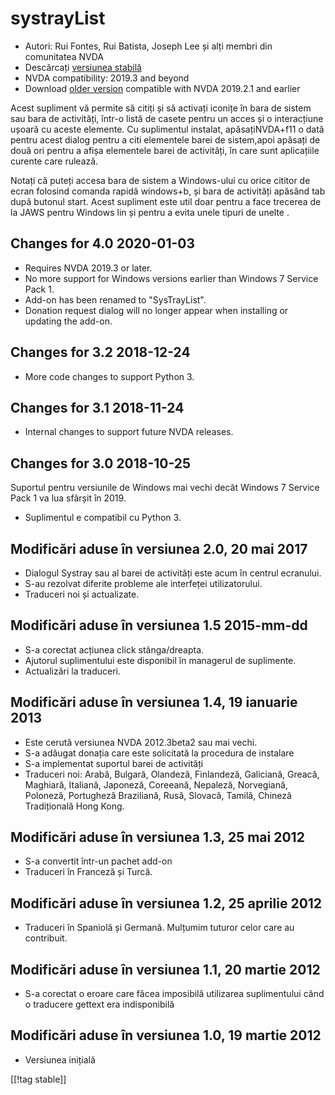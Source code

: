 # systrayList #

* Autori: Rui Fontes, Rui Batista, Joseph Lee și alți membri din comunitatea
  NVDA
* Descărcați [versiunea stabilă][1]
* NVDA compatibility: 2019.3 and beyond
* Download [older version][2] compatible with NVDA 2019.2.1 and earlier

Acest supliment vă permite să citiți și să activați iconițe în bara de
sistem sau bara de activități, într-o listă de casete pentru un acces și o
interacțiune ușoară cu aceste elemente. Cu suplimentul instalat,
apăsațiNVDA+f11 o dată pentru acest dialog pentru a citi elementele barei de
sistem,apoi apăsați de două ori pentru a afișa elementele barei de
activități, în care sunt aplicațiile curente care rulează.

Notați că puteți accesa bara de sistem a Windows-ului cu orice cititor de
ecran folosind comanda rapidă windows+b, și bara de activități apăsând tab
după butonul start. Acest supliment este util doar pentru a face trecerea de
la JAWS pentru Windows lin și pentru a evita unele tipuri de unelte .

## Changes for 4.0 2020-01-03 ##

* Requires NVDA 2019.3 or later.
* No more support for Windows versions earlier than Windows 7 Service Pack
  1.
* Add-on has been renamed to "SysTrayList".
* Donation request dialog will no longer appear when installing or updating
  the add-on.

## Changes for 3.2 2018-12-24 ##

* More code changes to support Python 3.

## Changes for 3.1 2018-11-24 ##

* Internal changes to support future NVDA releases.

## Changes for 3.0 2018-10-25 ##

Suportul pentru versiunile de Windows mai vechi decât Windows 7 Service Pack
1 va lua sfârșit în 2019.

* Suplimentul e compatibil cu Python 3.

## Modificări aduse în versiunea 2.0, 20 mai 2017 ##

* Dialogul Systray sau al barei de activități este acum în centrul
  ecranului.
* S-au rezolvat diferite probleme ale interfeței utilizatorului.
* Traduceri noi și actualizate.

## Modificări aduse în versiunea 1.5 2015-mm-dd ##

* S-a corectat acțiunea click stânga/dreapta.
* Ajutorul suplimentului este disponibil în managerul de suplimente.
* Actualizări la traduceri.

## Modificări aduse în versiunea 1.4, 19 ianuarie 2013 ##

* Este cerută versiunea NVDA 2012.3beta2 sau mai vechi.
* S-a adăugat donația care este solicitată la procedura de instalare
* S-a implementat suportul barei de activități
* Traduceri noi: Arabă, Bulgară, Olandeză, Finlandeză, Galiciană, Greacă,
  Maghiară, Italiană, Japoneză, Coreeană, Nepaleză, Norvegiană, Poloneză,
  Portugheză Braziliană, Rusă, Slovacă, Tamilă, Chineză Tradițională Hong
  Kong.

## Modificări aduse în versiunea 1.3, 25 mai 2012 ##

* S-a convertit într-un pachet add-on
* Traduceri în Franceză și Turcă.

## Modificări aduse în versiunea 1.2, 25 aprilie 2012 ##

* Traduceri în Spaniolă și Germană. Mulțumim tuturor celor care au
  contribuit.

## Modificări aduse în versiunea 1.1, 20 martie 2012 ##

* S-a corectat o eroare care făcea imposibilă utilizarea suplimentului când
  o traducere gettext era indisponibilă

## Modificări aduse în versiunea 1.0, 19 martie 2012 ##

* Versiunea inițială

[[!tag stable]]

[1]: https://addons.nvda-project.org/files/get.php?file=st

[2]: https://addons.nvda-project.org/files/get.php?file=st-2019
